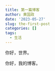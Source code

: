 ```yaml
---
title: 第一篇博客
author: 黄国政
date: '2023-05-27'
slug: the-first-post
categories: []
tags:
  - 生活
---
```


你好，世界。

你好，我的博客。